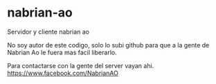 # nabrian-ao
Servidor y cliente nabrian ao

No soy autor de este codigo, solo lo subi github para que a la gente de Nabrian Ao le fuera mas facil liberarlo.


Para contactarse con la gente del server vayan ahi.
https://www.facebook.com/NabrianAO
